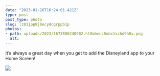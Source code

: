 ```yaml
---
date: "2023-01-16T16:24:01.421Z"
type: post 
post_type: photo
slug: lz81jpp8j0ecy8cgrppb1p
photos: 
- path: uploads/2023/1673886240902.ht8mhenz8ubx1xzhd9h8x.png
  alt: 
---
```

It’s always a great day when you get to add the Disneyland app to your Home Screen!

![](/uploads/2023/1673886240902.ht8mhenz8ubx1xzhd9h8x.png)
